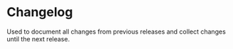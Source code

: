 # Changelog

Used to document all changes from previous releases and collect changes 
until the next release.

